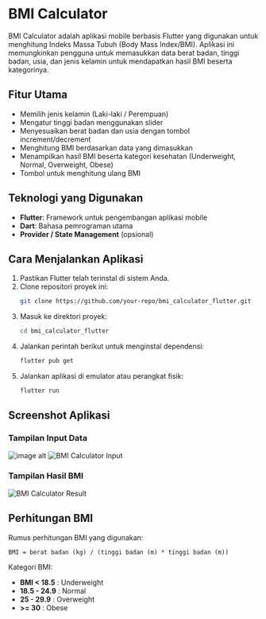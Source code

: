 # BMI Calculator

BMI Calculator adalah aplikasi mobile berbasis Flutter yang digunakan untuk menghitung Indeks Massa Tubuh (Body Mass Index/BMI). Aplikasi ini memungkinkan pengguna untuk memasukkan data berat badan, tinggi badan, usia, dan jenis kelamin untuk mendapatkan hasil BMI beserta kategorinya.

## Fitur Utama
- Memilih jenis kelamin (Laki-laki / Perempuan)
- Mengatur tinggi badan menggunakan slider
- Menyesuaikan berat badan dan usia dengan tombol increment/decrement
- Menghitung BMI berdasarkan data yang dimasukkan
- Menampilkan hasil BMI beserta kategori kesehatan (Underweight, Normal, Overweight, Obese)
- Tombol untuk menghitung ulang BMI

## Teknologi yang Digunakan
- **Flutter**: Framework untuk pengembangan aplikasi mobile
- **Dart**: Bahasa pemrograman utama
- **Provider / State Management** (opsional)

## Cara Menjalankan Aplikasi
1. Pastikan Flutter telah terinstal di sistem Anda.
2. Clone repositori proyek ini:
   ```sh
   git clone https://github.com/your-repo/bmi_calculator_flutter.git
   ```
3. Masuk ke direktori proyek:
   ```sh
   cd bmi_calculator_flutter
   ```
4. Jalankan perintah berikut untuk menginstal dependensi:
   ```sh
   flutter pub get
   ```
5. Jalankan aplikasi di emulator atau perangkat fisik:
   ```sh
   flutter run
   ```

## Screenshot Aplikasi
### Tampilan Input Data
![image alt](pixel-art-12601_512.gif)
![BMI Calculator Input](path/to/input_screenshot.jpg)

### Tampilan Hasil BMI
![BMI Calculator Result](path/to/result_screenshot.jpg)

## Perhitungan BMI
Rumus perhitungan BMI yang digunakan:
```
BMI = berat badan (kg) / (tinggi badan (m) * tinggi badan (m))
```
Kategori BMI:
- **BMI < 18.5** : Underweight
- **18.5 - 24.9** : Normal
- **25 - 29.9** : Overweight
- **>= 30** : Obese
